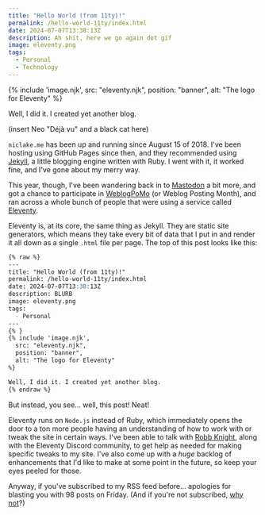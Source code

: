 ```yaml
---
title: "Hello World (from 11ty)!"
permalink: /hello-world-11ty/index.html
date: 2024-07-07T13:38:13Z
description: Ah shit, here we go again dot gif
image: eleventy.png
tags: 
  - Personal
  - Technology
---
```


{% include 'image.njk',
  src: "eleventy.njk",
  position: "banner",
  alt: "The logo for Eleventy"
%}

Well, I did it. I created yet another blog.

(insert Neo "Déjà vu" and a black cat here)

`niclake.me` has been up and running since August 15 of 2018. I've been hosting using GitHub Pages since then, and they recommended using [Jekyll](http://jekyllrb.com), a little blogging engine written with Ruby. I went with it, it worked fine, and I've gone about my merry way.

This year, though, I've been wandering back in to [Mastodon]({{site.config.mastodonUrl}}) a bit more, and got a chance to participate in [WeblogPoMo](/blog/tags#weblogpomo-2024) (or Weblog Posting Month), and ran across a whole bunch of people that were using a service called [Eleventy](https://www.11ty.dev).

Eleventy is, at its core, the same thing as Jekyll. They are static site generators, which means they take every bit of data that I put in and render it all down as a single `.html` file per page. The top of this post looks like this:

```md
{% raw %}
---
title: "Hello World (from 11ty)!"
permalink: /hello-world-11ty/index.html
date: 2024-07-07T13:38:13Z
description: BLURB
image: eleventy.png
tags: 
  - Personal
---
{% }
{% include 'image.njk',
  src: "eleventy.njk",
  position: "banner",
  alt: "The logo for Eleventy"
%}

Well, I did it. I created yet another blog.
{% endraw %}
```

But instead, you see... well, this post! Neat!

Eleventy runs on `Node.js` instead of Ruby, which immediately opens the door to a ton more people having an understanding of how to work with or tweak the site in certain ways. I've been able to talk with [Robb Knight](http://rknight.me), along with the Eleventy Discord community, to get help as needed for making specific tweaks to my site. I've also come up with a *huge* backlog of enhancements that I'd like to make at some point in the future, so keep your eyes peeled for those.

Anyway, if you've subscribed to my RSS feed before... apologies for blasting you with 98 posts on Friday. (And if you're not subscribed, [why not](/feed.xml)?)
